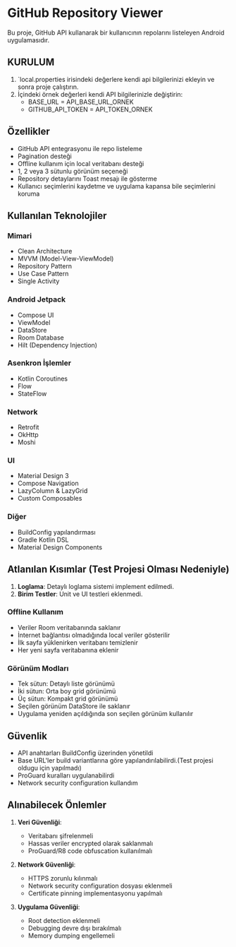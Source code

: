 # GitHub Repository Viewer

Bu proje, GitHub API kullanarak bir kullanıcının repolarını listeleyen Android uygulamasıdır.

## KURULUM
1. `local.properties irisindeki değerlere kendi api bilgilerinizi ekleyin ve sonra proje çalıştırın.
2. İçindeki örnek değerleri kendi API bilgilerinizle değiştirin:
   - BASE_URL = API_BASE_URL_ORNEK
   - GITHUB_API_TOKEN = API_TOKEN_ORNEK

## Özellikler

- GitHub API entegrasyonu ile repo listeleme
- Pagination desteği 
- Offline kullanım için local veritabanı desteği
- 1, 2 veya 3 sütunlu görünüm seçeneği
- Repository detaylarını Toast mesajı ile gösterme
- Kullanıcı seçimlerini kaydetme ve uygulama kapansa bile seçimlerini koruma

## Kullanılan Teknolojiler

### Mimari
- Clean Architecture
- MVVM (Model-View-ViewModel)
- Repository Pattern
- Use Case Pattern
- Single Activity

### Android Jetpack
- Compose UI
- ViewModel
- DataStore
- Room Database
- Hilt (Dependency Injection)

### Asenkron İşlemler
- Kotlin Coroutines
- Flow
- StateFlow

### Network
- Retrofit
- OkHttp
- Moshi

### UI
- Material Design 3
- Compose Navigation
- LazyColumn & LazyGrid
- Custom Composables

### Diğer
- BuildConfig yapılandırması
- Gradle Kotlin DSL
- Material Design Components

## Atlanılan Kısımlar (Test Projesi Olması Nedeniyle)

1. **Loglama**: Detaylı loglama sistemi implement edilmedi.
2. **Birim Testler**: Unit ve UI testleri eklenmedi.

### Offline Kullanım
- Veriler Room veritabanında saklanır
- İnternet bağlantısı olmadığında local veriler gösterilir
- İlk sayfa yüklenirken veritabanı temizlenir
- Her yeni sayfa veritabanına eklenir

### Görünüm Modları
- Tek sütun: Detaylı liste görünümü
- İki sütun: Orta boy grid görünümü
- Üç sütun: Kompakt grid görünümü
- Seçilen görünüm DataStore ile saklanır
- Uygulama yeniden açıldığında son seçilen görünüm kullanılır

## Güvenlik

- API anahtarları BuildConfig üzerinden yönetildi
- Base URL'ler build variantlarına göre yapılandırılabilirdi.(Test projesi oldugu için yapılmadı)
- ProGuard kuralları uygulanabilirdi
- Network security configuration kullandım

## Alınabilecek Önlemler

1. **Veri Güvenliği**:
   - Veritabanı şifrelenmeli
   - Hassas veriler encrypted olarak saklanmalı
   - ProGuard/R8 code obfuscation kullanılmalı

2. **Network Güvenliği**:
   - HTTPS zorunlu kılınmalı
   - Network security configuration dosyası eklenmeli
   - Certificate pinning implementasyonu yapılmalı

3. **Uygulama Güvenliği**:
   - Root detection eklenmeli
   - Debugging devre dışı bırakılmalı
   - Memory dumping engellemeli

